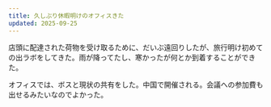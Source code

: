 ```yaml
---
title: 久しぶり休暇明けのオフィスきた
updated: 2025-09-25
---
```

店頭に配達された荷物を受け取るために、だいぶ遠回りしたが、旅行明け初めての出ラボをしてきた。雨が降ってたし、寒かったが何とか到着することができた。

オフィスでは、ボスと現状の共有をした。中国で開催される。会議への参加費も出せるみたいなのでよかった。